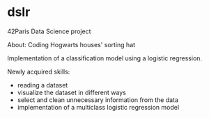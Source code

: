 # dslr

42Paris Data Science project

About:
    Coding Hogwarts houses' sorting hat

Implementation of a classification model using a logistic regression.

Newly acquired skills:
 - reading a dataset
 - visualize the dataset in different ways
 - select and clean unnecessary information from the data
 - implementation of a multiclass logistic regression model


